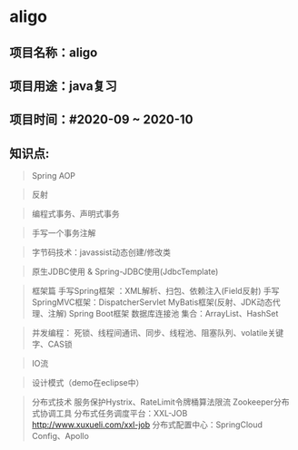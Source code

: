 aligo
=====
项目名称：aligo 
-------
项目用途：java复习
-------
项目时间：#2020-09 ~ 2020-10
-------

知识点:
------

>Spring AOP

>反射

>编程式事务、声明式事务

>手写一个事务注解

>字节码技术：javassist动态创建/修改类

>原生JDBC使用 & Spring-JDBC使用(JdbcTemplate)

>框架篇
手写Spring框架 ：XML解析、扫包、依赖注入(Field反射)
手写SpringMVC框架：DispatcherServlet
MyBatis框架(反射、JDK动态代理、注解)
Spring Boot框架
数据库连接池
集合：ArrayList、HashSet


>并发编程：
死锁、线程间通讯、同步、线程池、阻塞队列、volatile关键字、CAS锁

>IO流

>设计模式（demo在eclipse中）


>分布式技术
服务保护Hystrix、RateLimit令牌桶算法限流
Zookeeper分布式协调工具
分布式任务调度平台：XXL-JOB  http://www.xuxueli.com/xxl-job
分布式配置中心：SpringCloud Config、Apollo
